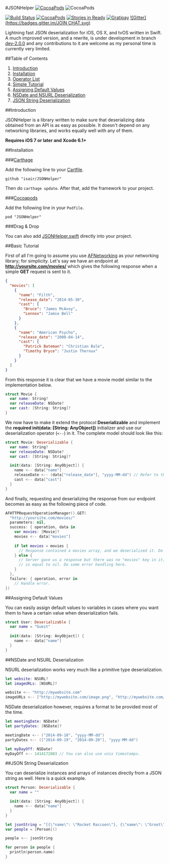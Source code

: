 
#JSONHelper [![CocoaPods](https://img.shields.io/cocoapods/l/JSONHelper.svg)](https://github.com/isair/JSONHelper/blob/master/LICENSE) ![CocoaPods](https://img.shields.io/cocoapods/p/JSONHelper.svg)

[![Build Status](https://travis-ci.org/isair/JSONHelper.svg?branch=master)](https://travis-ci.org/isair/JSONHelper)
[![CocoaPods](https://img.shields.io/cocoapods/v/JSONHelper.svg)](https://cocoapods.org/pods/JSONHelper)
[![Stories in Ready](https://badge.waffle.io/isair/JSONHelper.png?label=ready&title=Ready)](https://waffle.io/isair/JSONHelper)
[![Gratipay](https://img.shields.io/gratipay/bsencan91.svg)](https://gratipay.com/bsencan91/)
[![Gitter](https://badges.gitter.im/JOIN CHAT.svg)](https://gitter.im/isair/JSONHelper?utm_source=badge&utm_medium=badge&utm_campaign=pr-badge&utm_content=badge)

Lightning fast JSON deserialization for iOS, OS X, and tvOS written in Swift. A much improved version, and a rewrite, is under development in branch [dev-2.0.0](https://github.com/isair/JSONHelper/tree/dev-2.0.0) and any contributions to it are welcome as my personal time is currently very limited.

##Table of Contents

1. [Introduction](#introduction)
2. [Installation](#installation)
3. [Operator List](#operator-list)
4. [Simple Tutorial](#simple-tutorial)
5. [Assigning Default Values](#assigning-default-values)
6. [NSDate and NSURL Deserialization](#nsdate-and-nsurl-deserialization)
7. [JSON String Deserialization](#json-string-deserialization)

##Introduction

JSONHelper is a library written to make sure that deserializing data obtained from an API is as easy as possible. It doesn't depend on any networking libraries, and works equally well with any of them.

__Requires iOS 7 or later and Xcode 6.1+__

##Installation

###[Carthage](https://github.com/Carthage/Carthage#installing-carthage)

Add the following line to your [Cartfile](https://github.com/Carthage/Carthage/blob/master/Documentation/Artifacts.md#cartfile).

```
github "isair/JSONHelper"
```

Then do `carthage update`. After that, add the framework to your project.

###[Cocoapods](https://github.com/CocoaPods/CocoaPods)

Add the following line in your `Podfile`.

```
pod "JSONHelper"
```	

###Drag & Drop

You can also add [JSONHelper.swift](https://raw.githubusercontent.com/isair/JSONHelper/master/JSONHelper/JSONHelper.swift) directly into your project.

##Basic Tutorial

First of all I'm going to assume you use [AFNetworking](https://github.com/AFNetworking/AFNetworking) as your networking library; for simplicity. Let's say we have an endpoint at __http://yoursite.com/movies/__ which gives the following response when a simple __GET__ request is sent to it.

```json
{
  "movies": [
    {
      "name": "Filth",
      "release_date": "2014-05-30",
      "cast": {
        "Bruce": "James McAvoy",
        "Lennox": "Jamie Bell"
      }
    },
    {
      "name": "American Psycho",
      "release_date": "2000-04-14",
      "cast": {
        "Patrick Bateman": "Christian Bale",
        "Timothy Bryce": "Justin Theroux"
      }
    }
  ]
}
```

From this response it is clear that we have a movie model similar to the implementation below.

```swift
struct Movie {
  var name: String?
  var releaseDate: NSDate?
  var cast: [String: String]?
}
```

We now have to make it extend the protocol __Deserializable__ and implement the __required init(data: [String: AnyObject])__ initializer and use our deserialization operator (`<--`) in it. The complete model should look like this:

```swift
struct Movie: Deserializable {
  var name: String?
  var releaseDate: NSDate?
  var cast: [String: String]?

  init(data: [String: AnyObject]) {
    name <-- data["name"]
    releaseDate <-- (data["release_date"], "yyyy-MM-dd") // Refer to the next section for more info.
    cast <-- data["cast"]
  }
}
```

And finally, requesting and deserializing the response from our endpoint becomes as easy as the following piece of code.

```swift
AFHTTPRequestOperationManager().GET(
  "http://yoursite.com/movies/"
  parameters: nil,
  success: { operation, data in
    var movies: [Movie]?
    movies <-- data["movies"]
    
    if let movies = movies {
      // Response contained a movies array, and we deserialized it. Do what you want here.
    } else {
      // Server gave us a response but there was no "movies" key in it, so the movies variable
      // is equal to nil. Do some error handling here.
    }
  },
  failure: { operation, error in
    // Handle error.
})
```

##Assigning Default Values

You can easily assign default values to variables in cases where you want them to have a certain value when deserialization fails.

````swift
struct User: Deserializable {
  var name = "Guest"
  
  init(data: [String: AnyObject]) {
    name <-- data["name"]
  }
}
````

##NSDate and NSURL Deserialization

NSURL deserialization works very much like a primitive type deserialization.

````swift
let website: NSURL?
let imageURLs: [NSURL]?

website <-- "http://mywebsite.com"
imageURLs <-- ["http://mywebsite.com/image.png", "http://mywebsite.com/anotherImage.png"]
````

NSDate deserialization however, requires a format to be provided most of the time.

````swift
let meetingDate: NSDate?
let partyDates: [NSDate]?

meetingDate <-- ("2014-09-18", "yyyy-MM-dd")
partyDates <-- (["2014-09-19", "2014-09-20"], "yyyy-MM-dd")

let myDayOff: NSDate?
myDayOff <-- 1414172803 // You can also use unix timestamps.
````

##JSON String Deserialization

You can deserialize instances and arrays of instances directly from a JSON string as well. Here is a quick example.

````swift
struct Person: Deserializable {
  var name = ""

  init(data: [String: AnyObject]) {
    name <-- data["name"]
  }
}

let jsonString = "[{\"name\": \"Rocket Raccoon\"}, {\"name\": \"Groot\"}]"
var people = [Person]()

people <-- jsonString

for person in people {
  println(person.name)
}
````
